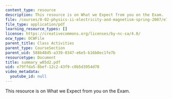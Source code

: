 ```yaml
---
content_type: resource
description: This resource is on What we Expect from you on the Exam.
file: /courses/8-02-physics-ii-electricity-and-magnetism-spring-2007/e79ffda58bef12c243f9c0b5d3954d78_summary_w05d2.pdf
file_type: application/pdf
learning_resource_types: []
license: https://creativecommons.org/licenses/by-nc-sa/4.0/
ocw_type: OCWFile
parent_title: Class Activities
parent_type: CourseSection
parent_uid: 588b48d5-a339-0347-e6e5-b16b0ec1fe7b
resourcetype: Document
title: summary_w05d2.pdf
uid: e79ffda5-8bef-12c2-43f9-c0b5d3954d78
video_metadata:
  youtube_id: null
---
```

This resource is on What we Expect from you on the Exam.